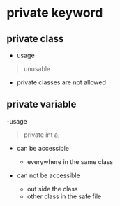 # private keyword

## private class

- usage
> unusable
- private classes are not allowed


## private variable

-usage
> private int a;

- can be accessible
    - everywhere in the same class

- can not be accessible
    - out side the class
    - other class in the safe file